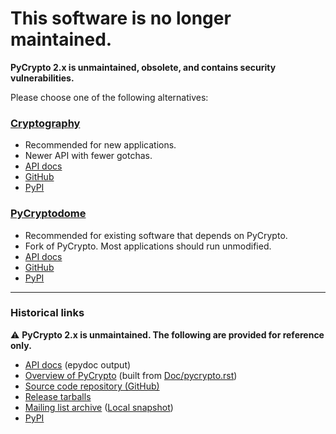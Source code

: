 # This software is no longer maintained.

**PyCrypto 2.x is unmaintained, obsolete, and contains security vulnerabilities.**

Please choose one of the following alternatives:

### [Cryptography](https://cryptography.io)

* Recommended for new applications.
* Newer API with fewer gotchas.
* [API docs](https://cryptography.io)
* [GitHub](https://github.com/pyca/cryptography)
* [PyPI](https://pypi.org/project/cryptography)

### [PyCryptodome](https://www.pycryptodome.org)

* Recommended for existing software that depends on PyCrypto.
* Fork of PyCrypto. Most applications should run unmodified.
* [API docs](https://www.pycryptodome.org)
* [GitHub](https://github.com/Legrandin/pycryptodome)
* [PyPI](https://pypi.org/project/pycryptodome)

---

### Historical links

⚠️ **PyCrypto 2.x is unmaintained. The following are provided for reference only.**

* [API docs](./api/) (epydoc output)
* [Overview of PyCrypto](./doc/) (built from [Doc/pycrypto.rst](https://github.com/pycrypto/pycrypto/blob/master/Doc/pycrypt.rst))
* [Source code repository (GitHub)](https://github.com/pycrypto/pycrypto)
* [Release tarballs](./pub/dlitz/crypto/pycrypto/) <!-- mirrored from <https://ftp.dlitz.net/pub/dlitz/crypto/pycrypto/> -->
* [Mailing list archive](https://lists.dlitz.net/pipermail/pycrypto/) ([Local snapshot](./pipermail/pycrypto/))
* [PyPI](https://pypi.org/project/pycrypto/)
